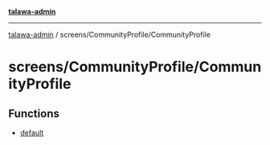 [**talawa-admin**](../../../README.md)

***

[talawa-admin](../../../modules.md) / screens/CommunityProfile/CommunityProfile

# screens/CommunityProfile/CommunityProfile

## Functions

- [default](functions/default.md)
